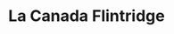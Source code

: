 ---
title: La Canada Flintridge
url: /la-canada-flintridge/
latitude: 34.218
longitude: -118.227
---